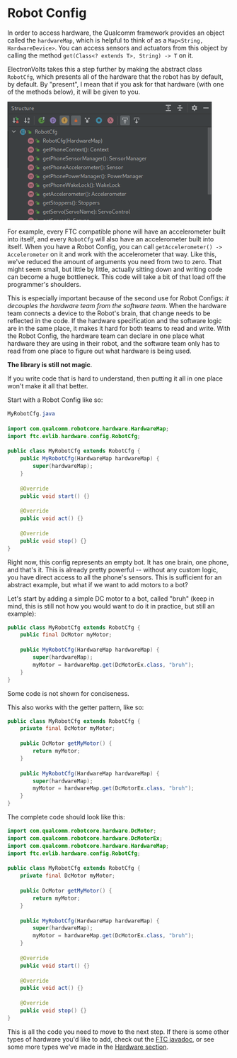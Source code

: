 # Robot Config

In order to access hardware, the Qualcomm framework provides an object called the `hardwareMap`, which is helpful to think of as a `Map<String, HardwareDevice>`. You can access sensors and actuators from this object by calling the method `get(Class<? extends T>, String) -> T` on it.

ElectronVolts takes this a step further by making the abstract class `RobotCfg`, which presents all of the hardware that the robot has by default, by default. By "present", I mean that if you ask for that hardware (with one of the methods below), it will be given to you.

![Hardware presented by default](./config_hardware.png)

For example, every FTC compatible phone will have an accelerometer built into itself, and every `RobotCfg` will also have an accelerometer built into itself. When you have a Robot Config, you can call `getAccelerometer() -> Accelerometer` on it and work with the accelerometer that way. Like this, we've reduced the amount of arguments you need from two to zero. That might seem small, but little by little, actually sitting down and writing code can become a huge bottleneck. This code will take a bit of that load off the programmer's shoulders.

This is especially important because of the second use for Robot Configs: *it decouples the hardware team from the software team*. When the hardware team connects a device to the Robot's brain, that change needs to be reflected in the code. If the hardware specification and the software logic are in the same place, it makes it hard for both teams to read and write. With the Robot Config, the hardware team can declare in one place what hardware they are using in their robot, and the software team only has to read from one place to figure out what hardware is being used.

**The library is still not magic**.

If you write code that is hard to understand, then putting it all in one place won't make it all that better.

Start with a Robot Config like so:

```java
MyRobotCfg.java

import com.qualcomm.robotcore.hardware.HardwareMap;
import ftc.evlib.hardware.config.RobotCfg;

public class MyRobotCfg extends RobotCfg {
    public MyRobotCfg(HardwareMap hardwareMap) {
        super(hardwareMap);
    }

    @Override
    public void start() {}

    @Override
    public void act() {}

    @Override
    public void stop() {}
}

```

Right now, this config represents an empty bot. It has one brain, one phone, and that's it. This is already pretty powerful -- without any custom logic, you have direct access to all the phone's sensors. This is sufficient for an abstract example, but what if we want to add motors to a bot?

Let's start by adding a simple DC motor to a bot, called "bruh" (keep in mind, this is still not how you would want to do it in practice, but still an example):

```java
public class MyRobotCfg extends RobotCfg {
    public final DcMotor myMotor;

    public MyRobotCfg(HardwareMap hardwareMap) {
        super(hardwareMap);
        myMotor = hardwareMap.get(DcMotorEx.class, "bruh");
    }
}
```

Some code is not shown for conciseness.

This also works with the getter pattern, like so:

```java
public class MyRobotCfg extends RobotCfg {
    private final DcMotor myMotor;

    public DcMotor getMyMotor() {
        return myMotor;
    }

    public MyRobotCfg(HardwareMap hardwareMap) {
        super(hardwareMap);
        myMotor = hardwareMap.get(DcMotorEx.class, "bruh");
    }
}
```

The complete code should look like this:

```java
import com.qualcomm.robotcore.hardware.DcMotor;
import com.qualcomm.robotcore.hardware.DcMotorEx;
import com.qualcomm.robotcore.hardware.HardwareMap;
import ftc.evlib.hardware.config.RobotCfg;

public class MyRobotCfg extends RobotCfg {
    private final DcMotor myMotor;

    public DcMotor getMyMotor() {
        return myMotor;
    }

    public MyRobotCfg(HardwareMap hardwareMap) {
        super(hardwareMap);
        myMotor = hardwareMap.get(DcMotorEx.class, "bruh");
    }

    @Override
    public void start() {}

    @Override
    public void act() {}

    @Override
    public void stop() {}
}
```

This is all the code you need to move to the next step. If there is some other types of hardware you'd like to add, check out the [FTC javadoc](https://javadoc.io/doc/org.firstinspires.ftc), or see some more types we've made in the [Hardware section](../../hardware/index.html).
